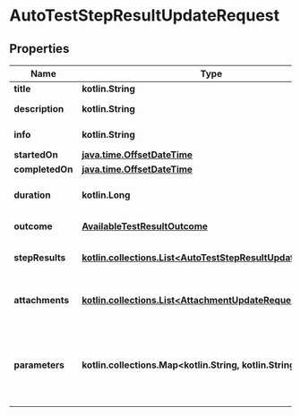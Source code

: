 
# AutoTestStepResultUpdateRequest

## Properties
| Name | Type | Description | Notes |
| ------------ | ------------- | ------------- | ------------- |
| **title** | **kotlin.String** | The name of the step. |  [optional] |
| **description** | **kotlin.String** | Description of the step result. |  [optional] |
| **info** | **kotlin.String** | Extended description of the step result. |  [optional] |
| **startedOn** | [**java.time.OffsetDateTime**](java.time.OffsetDateTime.md) | Step start date. |  [optional] |
| **completedOn** | [**java.time.OffsetDateTime**](java.time.OffsetDateTime.md) | Step end date. |  [optional] |
| **duration** | **kotlin.Long** | Expected or actual duration of the test run execution in milliseconds. |  [optional] |
| **outcome** | [**AvailableTestResultOutcome**](AvailableTestResultOutcome.md) | Specifies the result of the autotest execution. |  [optional] |
| **stepResults** | [**kotlin.collections.List&lt;AutoTestStepResultUpdateRequest&gt;**](AutoTestStepResultUpdateRequest.md) | Nested step results. The maximum nesting level is 15. |  [optional] |
| **attachments** | [**kotlin.collections.List&lt;AttachmentUpdateRequest&gt;**](AttachmentUpdateRequest.md) | /// &lt;summary&gt; Specifies an attachment GUID. Multiple values can be sent. &lt;/summary&gt; |  [optional] |
| **parameters** | **kotlin.collections.Map&lt;kotlin.String, kotlin.String&gt;** | \&quot;&lt;b&gt;parameter&lt;/b&gt;\&quot;: \&quot;&lt;b&gt;value&lt;/b&gt;\&quot; pair with arbitrary custom parameters. Multiple parameters can be sent. |  [optional] |



